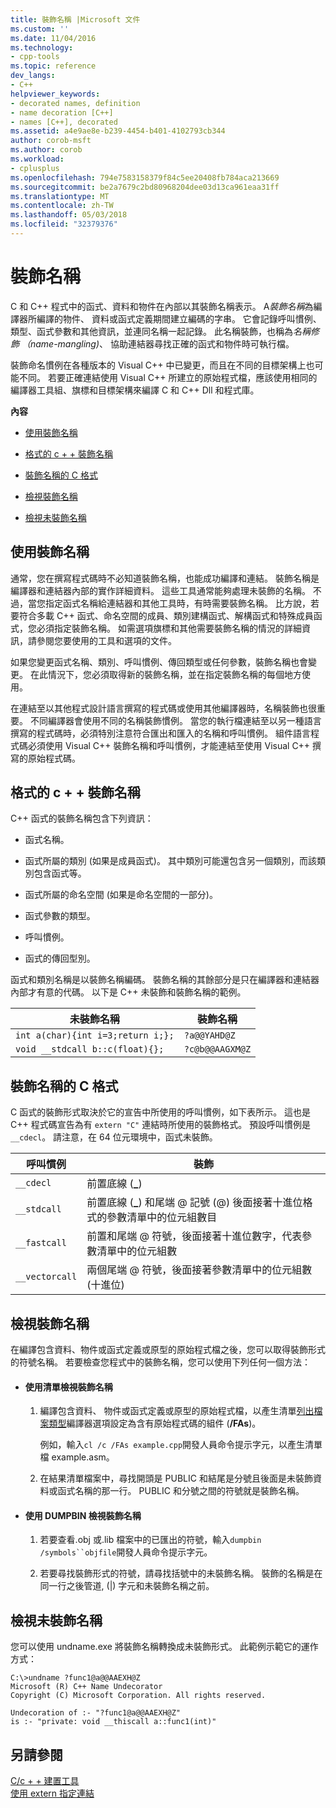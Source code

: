 ```yaml
---
title: 裝飾名稱 |Microsoft 文件
ms.custom: ''
ms.date: 11/04/2016
ms.technology:
- cpp-tools
ms.topic: reference
dev_langs:
- C++
helpviewer_keywords:
- decorated names, definition
- name decoration [C++]
- names [C++], decorated
ms.assetid: a4e9ae8e-b239-4454-b401-4102793cb344
author: corob-msft
ms.author: corob
ms.workload:
- cplusplus
ms.openlocfilehash: 794e7583158379f84c5ee20408fb784aca213669
ms.sourcegitcommit: be2a7679c2bd80968204dee03d13ca961eaa31ff
ms.translationtype: MT
ms.contentlocale: zh-TW
ms.lasthandoff: 05/03/2018
ms.locfileid: "32379376"
---
```

# <a name="decorated-names"></a>裝飾名稱
C 和 C++ 程式中的函式、資料和物件在內部以其裝飾名稱表示。 A*裝飾名稱*為編譯器所編譯的物件、 資料或函式定義期間建立編碼的字串。 它會記錄呼叫慣例、類型、函式參數和其他資訊，並連同名稱一起記錄。 此名稱裝飾，也稱為*名稱修飾 （name-mangling)*、 協助連結器尋找正確的函式和物件時可執行檔。  
  
 裝飾命名慣例在各種版本的 Visual C++ 中已變更，而且在不同的目標架構上也可能不同。 若要正確連結使用 Visual C++ 所建立的原始程式檔，應該使用相同的編譯器工具組、旗標和目標架構來編譯 C 和 C++ Dll 和程式庫。  
  
 **內容**  
  
-   [使用裝飾名稱](#Using)  
  
-   [格式的 c + + 裝飾名稱](#Format)  
  
-   [裝飾名稱的 C 格式](#FormatC)  
  
-   [檢視裝飾名稱](#Viewing)  
  
-   [檢視未裝飾名稱](#Undecorated)  
  
##  <a name="Using"></a> 使用裝飾名稱  
 通常，您在撰寫程式碼時不必知道裝飾名稱，也能成功編譯和連結。 裝飾名稱是編譯器和連結器內部的實作詳細資料。 這些工具通常能夠處理未裝飾的名稱。 不過，當您指定函式名稱給連結器和其他工具時，有時需要裝飾名稱。 比方說，若要符合多載 C++ 函式、命名空間的成員、類別建構函式、解構函式和特殊成員函式，您必須指定裝飾名稱。 如需選項旗標和其他需要裝飾名稱的情況的詳細資訊，請參閱您要使用的工具和選項的文件。  
  
 如果您變更函式名稱、類別、呼叫慣例、傳回類型或任何參數，裝飾名稱也會變更。 在此情況下，您必須取得新的裝飾名稱，並在指定裝飾名稱的每個地方使用。  
  
 在連結至以其他程式設計語言撰寫的程式碼或使用其他編譯器時，名稱裝飾也很重要。 不同編譯器會使用不同的名稱裝飾慣例。 當您的執行檔連結至以另一種語言撰寫的程式碼時，必須特別注意符合匯出和匯入的名稱和呼叫慣例。 組件語言程式碼必須使用 Visual C++ 裝飾名稱和呼叫慣例，才能連結至使用 Visual C++ 撰寫的原始程式碼。  
  
##  <a name="Format"></a> 格式的 c + + 裝飾名稱  
 C++ 函式的裝飾名稱包含下列資訊：  
  
-   函式名稱。  
  
-   函式所屬的類別 (如果是成員函式)。 其中類別可能還包含另一個類別，而該類別包含函式等。  
  
-   函式所屬的命名空間 (如果是命名空間的一部分)。  
  
-   函式參數的類型。  
  
-   呼叫慣例。  
  
-   函式的傳回型別。  
  
 函式和類別名稱是以裝飾名稱編碼。 裝飾名稱的其餘部分是只在編譯器和連結器內部才有意的代碼。 以下是 C++ 未裝飾和裝飾名稱的範例。  
  
|未裝飾名稱|裝飾名稱|  
|----------------------|--------------------|  
|`int a(char){int i=3;return i;};`|`?a@@YAHD@Z`|  
|`void __stdcall b::c(float){};`|`?c@b@@AAGXM@Z`|  
  
##  <a name="FormatC"></a> 裝飾名稱的 C 格式  
 C 函式的裝飾形式取決於它的宣告中所使用的呼叫慣例，如下表所示。 這也是 C++ 程式碼宣告為有 `extern "C"` 連結時所使用的裝飾格式。 預設呼叫慣例是 `__cdecl`。 請注意，在 64 位元環境中，函式未裝飾。  
  
|呼叫慣例|裝飾|  
|------------------------|----------------|  
|`__cdecl`|前置底線 (**_**)|  
|`__stdcall`|前置底線 (**_**) 和尾端 @ 記號 (@) 後面接著十進位格式的參數清單中的位元組數目|  
|`__fastcall`|前置和尾端 @ 符號，後面接著十進位數字，代表參數清單中的位元組數|  
|`__vectorcall`|兩個尾端 @ 符號，後面接著參數清單中的位元組數 (十進位)|  
  
##  <a name="Viewing"></a> 檢視裝飾名稱  
 在編譯包含資料、物件或函式定義或原型的原始程式檔之後，您可以取得裝飾形式的符號名稱。 若要檢查您程式中的裝飾名稱，您可以使用下列任何一個方法：  
  
-   #### <a name="to-use-a-listing-to-view-decorated-names"></a>使用清單檢視裝飾名稱  
  
    1.  編譯包含資料、 物件或函式定義或原型的原始程式檔，以產生清單[列出檔案類型](../../build/reference/fa-fa-listing-file.md)編譯器選項設定為含有原始程式碼的組件 (**/FAs**)。  
  
         例如，輸入`cl /c /FAs example.cpp`開發人員命令提示字元，以產生清單檔 example.asm。  
  
    2.  在結果清單檔案中，尋找開頭是 PUBLIC 和結尾是分號且後面是未裝飾資料或函式名稱的那一行。 PUBLIC 和分號之間的符號就是裝飾名稱。  
  
-   #### <a name="to-use-dumpbin-to-view-decorated-names"></a>使用 DUMPBIN 檢視裝飾名稱  
  
    1.  若要查看.obj 或.lib 檔案中的已匯出的符號，輸入`dumpbin /symbols``objfile`開發人員命令提示字元。  
  
    2.  若要尋找裝飾形式的符號，請尋找括號中的未裝飾名稱。 裝飾的名稱是在同一行之後管道, (&#124;) 字元和未裝飾名稱之前。  
  
##  <a name="Undecorated"></a> 檢視未裝飾名稱  
 您可以使用 undname.exe 將裝飾名稱轉換成未裝飾形式。 此範例示範它的運作方式：  
  
```  
C:\>undname ?func1@a@@AAEXH@Z  
Microsoft (R) C++ Name Undecorator  
Copyright (C) Microsoft Corporation. All rights reserved.  
  
Undecoration of :- "?func1@a@@AAEXH@Z"  
is :- "private: void __thiscall a::func1(int)"  
```  
  
## <a name="see-also"></a>另請參閱  
 [C/c + + 建置工具](../../build/reference/c-cpp-build-tools.md)   
 [使用 extern 指定連結](../../cpp/using-extern-to-specify-linkage.md)